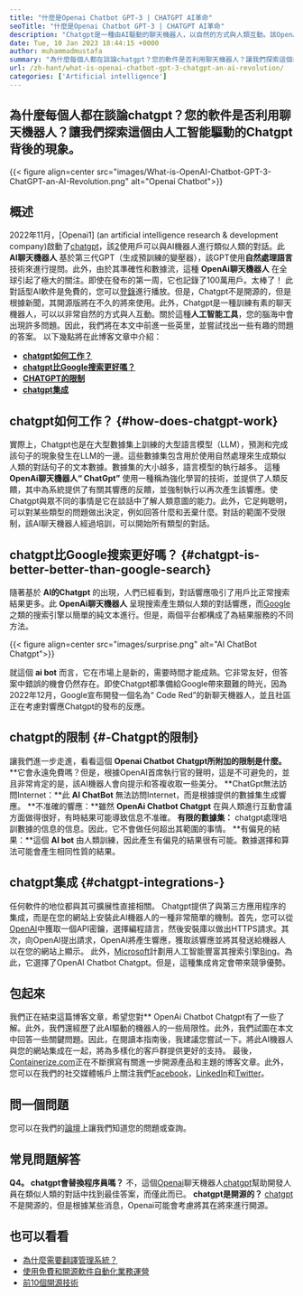 ```yaml
---
title: "什麼是Openai Chatbot GPT-3 | CHATGPT AI革命" 
seoTitle: "什麼是Openai Chatbot GPT-3 | CHATGPT AI革命" 
description: "Chatgpt是一種由AI驅動的聊天機器人，以自然的方式與人類互動。該OpenAI聊天機器人基於語言處理AI模型，稱為GPT-3。" 
date: Tue, 10 Jan 2023 18:44:15 +0000
author: muhammadmustafa
summary: "為什麼每個人都在談論chatgpt？您的軟件是否利用聊天機器人？讓我們探索這個由人工智能驅動的chatgpt背後的現象。" 
url: /zh-hant/what-is-openai-chatbot-gpt-3-chatgpt-an-ai-revolution/
categories: ['Artificial intelligence']
---
```


## 為什麼每個人都在談論chatgpt？您的軟件是否利用聊天機器人？讓我們探索這個由人工智能驅動的Chatgpt背後的現象。

{{< figure align=center src="images/What-is-OpenAI-Chatbot-GPT-3-ChatGPT-an-AI-Revolution.png" alt="Openai Chatbot">}}


## 概述

2022年11月，[Openai1] (an artificial intelligence research & development company)啟動了[chatgpt][2]，該[2]使用戶可以與AI機器人進行類似人類的對話。此 **AI聊天機器人** 基於第三代GPT（生成預訓練的變壓器），該GPT使用**自然處理語言**技術來進行提問。此外，由於其準確性和數據流，這種 **OpenAi聊天機器人** 在全球引起了極大的關注。即使在發布的第一周，它也記錄了100萬用戶。太棒了！
此對話型AI軟件是免費的，您可以[登錄][3]進行播放。但是，Chatgpt不是開源的，但是根據新聞，其開源版將在不久的將來使用。此外，Chatgpt是一種訓練有素的聊天機器人，可以以非常自然的方式與人互動。關於這種**人工智能工具**，您的腦海中會出現許多問題。因此，我們將在本文中前進一些英里，並嘗試找出一些有趣的問題的答案。
以下幾點將在此博客文章中介紹：
  * **[chatgpt如何工作？][4]**
  * **[chatgpt比Google搜索更好嗎？][5]**
  * **[CHATGPT的限制][6]**
  * **[chatgpt集成][7]**

## chatgpt如何工作？   {#how-does-chatgpt-work}
實際上，Chatgpt也是在大型數據集上訓練的大型語言模型（LLM），預測和完成該句子的現象發生在LLM的一邊。這些數據集包含用於使用自然處理來生成類似人類的對話句子的文本數據。數據集的大小越多，語言模型的執行越多。
這種 **OpenAi聊天機器人“ ChatGpt”** 使用一種稱為強化學習的技術，並提供了人類反饋，其中為系統提供了有關其響應的反饋，並強制執行以再次產生該響應。使Chatgpt與眾不同的事情是它在談話中了解人類意圖的能力。此外，它足夠聰明，可以對某些類型的問題做出決定，例如回答什麼和丟棄什麼。對話的範圍不受限制，該AI聊天機器人經過培訓，可以開始所有類型的對話。

## chatgpt比Google搜索更好嗎？   {#chatgpt-is-better-better-than-google-search}
隨著基於 **AI的Chatgpt** 的出現，人們已經看到，對話響應吸引了用戶比正常搜索結果更多。此 **OpenAi聊天機器人** 呈現搜索產生類似人類的對話響應，而[Google][8]之類的搜索引擎以簡單的純文本進行。但是，兩個平台都構成了為結果服務的不同方法。

{{< figure align=center src="images/surprise.png" alt="AI ChatBot Chatgpt">}}

就這個 **ai bot** 而言，它在市場上是新的，需要時間才能成熟。它非常友好，但答案中錯誤的機會仍然存在。即使Chatgpt都準備給Google帶來艱難的時光，因為2022年12月，Google宣布開發一個名為“ Code Red”的新聊天機器人，並且社區正在考慮對響應Chatgpt的發布的反應。

## chatgpt的限制 {#-Chatgpt的限制}
讓我們進一步走進，看看這個 **Openai Chatbot Chatgpt所附加的限制是什麼。** 
**它會永遠免費嗎？但是，根據OpenAI首席執行官的聲明，這是不可避免的，並且非常肯定的是，該AI機器人會向提示和答複收取一些美分。
**ChatGpt無法訪問Internet：**此 **AI ChatBot** 無法訪問Internet，而是根據提供的數據集生成響應。
**不准確的響應：**雖然 **OpenAi Chatbot Chatgpt** 在與人類進行互動會議方面做得很好，有時結果可能導致信息不准確。
**有限的數據集：** chatgpt處理培訓數據的信息的信息。因此，它不會做任何超出其範圍的事情。
**有偏見的結果：**這個 **AI bot** 由人類訓練，因此產生有偏見的結果很有可能。數據選擇和算法可能會產生相同性質的結果。

## chatgpt集成 {#chatgpt-integrations-}
任何軟件的地位都與其可擴展性直接相關。 Chatgpt提供了與第三方應用程序的集成，而是在您的網站上安裝此AI機器人的一種非常簡單的機制。首先，您可以從[OpenAI][1]中獲取一個API密鑰，選擇編程語言，然後安裝庫以做出HTTPS請求。其次，向OpenAI提出請求，OpenAI將產生響應，獲取該響應並將其發送給機器人以在您的網站上顯示。
此外，[Microsoft][9]計劃用人工智能豐富其搜索引擎[Bing][10]。為此，它選擇了OpenAI Chatbot Chatgpt。但是，這種集成肯定會帶來競爭優勢。

## 包起來
我們正在結束這篇博客文章，希望您對** OpenAi Chatbot Chatgpt有了一些了解。此外，我們還經歷了此AI驅動的機器人的一些局限性。此外，我們試圖在本文中回答一些關鍵問題。因此，在閱讀本指南後，我建議您嘗試一下。將此AI機器人與您的網站集成在一起，將為多樣化的客戶群提供更好的支持。
最後，[Containerize.com][11]正在不斷撰寫有關進一步開源產品和主題的博客文章。此外，您可以在我們的社交媒體帳戶上關注我們[Facebook][12]，[LinkedIn][13]和[Twitter][14]。

## 問一個問題
您可以在我們的[論壇][15]上讓我們知道您的問題或查詢。

## 常見問題解答
**Q4。 chatgpt會替換程序員嗎？**
不，這個[Openai][1]聊天機器人[chatgpt][2]幫助開發人員在類似人類的對話中找到最佳答案，而僅此而已。
**chatgpt是開源的？**
[chatgpt][2]不是開源的，但是根據某些消息，Openai可能會考慮將其在將來進行開源。

## 也可以看看
  * [為什麼需要翻譯管理系統？][16]
  * [使用免費和開源軟件自動化業務運營][17]
  * [前10個開源技術][18]

  
[1]: https://openai.com/
[2]: https://chat.openai.com/chat
[3]: https://chat.openai.com/
[4]: #How-does-ChatGPT-work
[5]: #ChatGPT-is-better-than-Google-Search
[6]: #Limitations-of-ChatGPT
[7]: #ChatGPT-integrations-
[8]: https://www.google.com/
[9]: https://www.microsoft.com/en-pk
[10]: https://www.bing.com/
[11]: https://www.containerize.com/
[12]: https://web.facebook.com/containerize
[13]: https://www.linkedin.com/company/containerize/
[14]: https://twitter.com/containerize_co
[15]: https://forum.containerize.com/
[16]: https://blog.containerize.com/software-development/why-do-you-need-a-translation-management-system/
[17]: https://blog.containerize.com/blogging/automate-business-operations-using-open-source-software/
[18]: https://blog.containerize.com/backup-and-sync-software/top-10-open-source-trending-technologies-of-2022/
